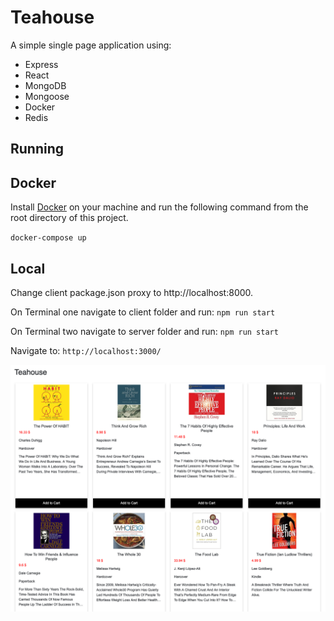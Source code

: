 # Teahouse

A simple single page application using:

* Express
* React
* MongoDB
* Mongoose
* Docker
* Redis

## Running

## Docker
Install [Docker](https://www.docker.com/get-started) on your machine and run the following command from the root directory of this project.

`docker-compose up`

## Local
Change client package.json proxy to http://localhost:8000.

On Terminal one navigate to client folder and run:
`npm run start`

On Terminal two navigate to server folder and run:
`npm run start`

Navigate to:
`http://localhost:3000/`

![Alt text](/img/teahouse.png "Teahouse")





